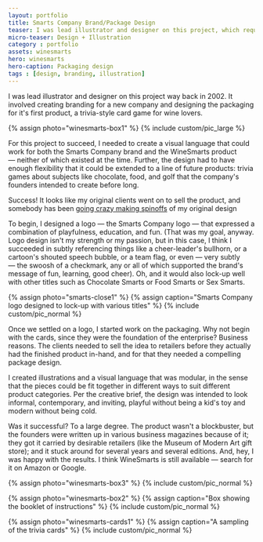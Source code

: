 ```yaml
---
layout: portfolio
title: Smarts Company Brand/Package Design
teaser: I was lead illustrator and designer on this project, which required that I create a branded look for a series of trivia-style card games intended to be both fun and educational.
micro-teaser: Design + Illustration
category : portfolio
assets: winesmarts
hero: winesmarts
hero-caption: Packaging design
tags : [design, branding, illustration]
---
```


<p class="intro">I was lead illustrator and designer on this project way back in 2002. It involved creating branding for a new company and designing the packaging for it's first product, a trivia-style card game for wine lovers.</p>

{% assign photo="winesmarts-box1" %}
{% include custom/pic_large %}

<div class="marginator">
  <p>
    For this project to succeed, I needed to create a visual language that could work for both the Smarts Company brand and the WineSmarts product — neither of which existed at the time. Further, the design had to have enough flexibility that it could be extended to a line of future products: trivia games about subjects like chocolate, food, and golf that the company's founders intended to create before long. 
  </p>
  <div class="marginalia">
    <p><span class="margin-heading">Success!</span> It looks like my original clients went on to sell the product, and somebody has been <a href="http://www.barnesandnoble.com/s/?pn=SmartsCo">going crazy making spinoffs</a> of my original design 
    </p></div>
</div>

To begin, I designed a logo — the Smarts Company logo — that expressed a combination of playfulness, education, and fun. (That was my goal, anyway. Logo design isn't my strength or my passion, but in this case, I think I succeeded in subtly referencing things like a cheer-leader's bullhorn, or a cartoon's shouted speech bubble, or a team flag, or even — very subtly — the swoosh of a checkmark, any or all of which supported the brand's message of fun, learning, good cheer). Oh, and it would also lock-up well with other titles such as Chocolate Smarts or Food Smarts or Sex Smarts.

{% assign photo="smarts-close1" %}
{% assign caption="Smarts Company logo designed to lock-up with various titles" %}
{% include custom/pic_normal %}

Once we settled on a logo, I started work on the packaging. Why not begin with the cards, since they were the foundation of the enterprise? Business reasons. The clients needed to sell the idea to retailers before they actually had the finished product in-hand, and for that they needed a compelling package design.

I created illustrations and a visual language that was modular, in the sense that the pieces could be fit together in different ways to suit different product categories. Per the creative brief, the design was intended to look informal, contemporary, and inviting, playful without being a kid's toy and modern without being cold. 

Was it successful? To a large degree. The product wasn't a blockbuster, but the founders were written up in various business magazines because of it; they got it carried by desirable retailers (like the Museum of Modern Art gift store); and it stuck around for several years and several editions. And, hey, I was happy with the results. I think WineSmarts is still available — search for it on Amazon or Google. 

{% assign photo="winesmarts-box3" %}
{% include custom/pic_normal %}

{% assign photo="winesmarts-box2" %}
{% assign caption="Box showing the booklet of instructions" %}
{% include custom/pic_normal %}

{% assign photo="winesmarts-cards1" %}
{% assign caption="A sampling of the trivia cards" %}
{% include custom/pic_normal %}


